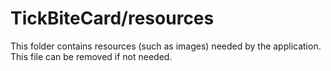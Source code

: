 # TickBiteCard/resources

This folder contains resources (such as images) needed by the application. This file can
be removed if not needed.
